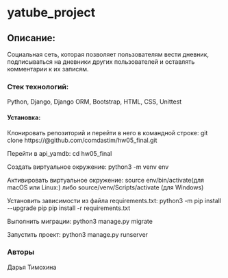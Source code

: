 # yatube_project

## Описание:
Социальная сеть, которая позволяет пользователям вести дневник, подписываться на дневники других пользователей и оставлять комментарии к их записям.

### Стек технологий:
Python, Django, Django ORM, Bootstrap, HTML, CSS, Unittest

#### Установка:
Клонировать репозиторий и перейти в него в командной строке:
git clone https://@github.com/comdastim/hw05_final.git

Перейти в api_yamdb:
cd hw05_final

Cоздать виртуальное окружение:
python3 -m venv env

Активировать виртуальное окружение:
source env/bin/activate(для macOS или Linux:) 
либо 
source/venv/Scripts/activate (для Windows)

Установить зависимости из файла requirements.txt:
python3 -m pip install --upgrade pip
pip install -r requirements.txt

Выполнить миграции:
python3 manage.py migrate

Запустить проект:
python3 manage.py runserver

### Авторы
Дарья Тимохина

